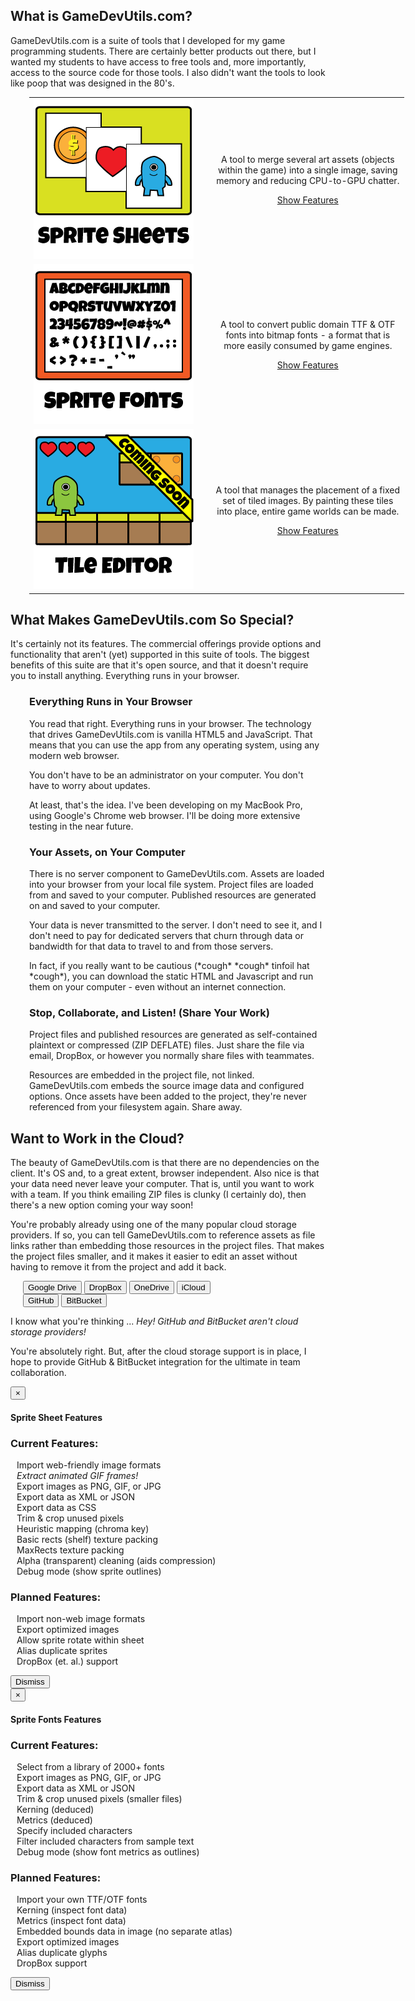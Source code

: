 
## What is GameDevUtils.com?

GameDevUtils.com is a suite of tools that I developed for my game programming students. There are certainly 
better products out there, but I wanted my students to have access to free tools and, more importantly, 
access to the source code for those tools. I also didn't want the tools to look like poop that was 
designed in the 80's.

<table border="0" cellpadding="0" cellspacing="0" style="width:600px; margin-left:30px;">
	<tr>
		<td style="width:300px;">
			<img src="images/homepage/iconSpriteSheets.png" alt="Sprite Sheets"/>
		</td>
		<td style="text-align:center; white-space:nowrap;">
			<p>A tool to merge several art assets (objects <br/>
			   within the game) into a single image, saving <br/>
			   memory and reducing CPU-to-GPU chatter.
			</p>
			<p><a href="#popupFeatureSheets" role="button" data-toggle="modal" class="btn btn-primary">Show Features</a></p>
		</td>
	</tr><tr>
		<td style="width:300px;">
			<img src="images/homepage/iconSpriteFonts.png" alt="Sprite Sheets"/>
		</td>
		<td style="text-align:center; white-space:nowrap;">
			<p>A tool to convert public domain TTF &amp; OTF <br/>
			   fonts into bitmap fonts - a format that is <br/>
			   more easily consumed by game engines.
			</p>
			<p><a href="#popupFeatureFonts" role="button" data-toggle="modal" class="btn btn-primary">Show Features</a></p>
			<!-- <p><a id="cmdShowFeaturesFonts" href="#null" class="btn btn-default disabled">Show Features</a></p> -->
		</td>
	</tr><tr>
		<td style="width:300px;">
			<img src="images/homepage/iconTileEditor.png" alt="Sprite Sheets"/>
		</td>
		<td style="text-align:center; white-space:nowrap;">
			<p>A tool that manages the placement of a fixed <br/>
			   set of tiled images. By painting these tiles <br/>
			   into place, entire game worlds can be made.
			</p>
			<p><a id="cmdShowFeaturesTileEditor" href="#null" class="btn btn-default disabled">Show Features</a></p>
		</td>
	</tr>
</table>

## What Makes GameDevUtils.com So Special?

It's certainly not its features. The commercial offerings provide options and functionality that 
aren't (yet) supported in this suite of tools. The biggest benefits of this suite are that it's 
open source, and that it doesn't require you to install anything. Everything runs in your browser.

<div style="margin-left:30px;">

<h3>Everything Runs in Your Browser</h3>

<p>You read that right. Everything runs in your browser. The technology that drives GameDevUtils.com is 
vanilla HTML5 and JavaScript. That means that you can use the app from any operating system, 
using any modern web browser.</p>

<p>You don't have to be an administrator on your computer. You don't have to worry about updates.</p>

<p>At least, that's the idea. I've been developing on my MacBook Pro, using Google's Chrome web 
browser. I'll be doing more extensive testing in the near future.</p>

<h3>Your Assets, on Your Computer</h3>

<p>There is no server component to GameDevUtils.com. Assets are loaded into your browser from your local
file system. Project files are loaded from and saved to your computer. Published resources are
generated on and saved to your computer.</p>

<p>Your data is never transmitted to the server. I don't need to see it, and I don't need to pay
for dedicated servers that churn through data or bandwidth for that data to travel to and from 
those servers.</p>

<p>In fact, if you really want to be cautious (*cough* *cough* tinfoil hat *cough*), you
can download the static HTML and Javascript and run them on your computer - even without an
internet connection.</p>

<h3>Stop, Collaborate, and Listen! (Share Your Work)</h3>

<p>Project files and published resources are generated as self-contained plaintext or compressed 
(ZIP DEFLATE) files. Just share the file via email, DropBox, or however you normally 
share files with teammates.</p>

<p>Resources are embedded in the project file, not linked. GameDevUtils.com embeds the source image 
data and configured options. Once assets have been added to the project, they're never 
referenced from your filesystem again. Share away.</p>

</div>

## Want to Work in the Cloud?

The beauty of GameDevUtils.com is that there are no dependencies on the client. It's OS and, to a great extent, 
browser independent. Also nice is that your data need never leave your computer. That is, until you want 
to work with a team. If you think emailing ZIP files is clunky (I certainly do), then there's a new option 
coming your way soon!

You're probably already using one of the many popular cloud storage providers. If so, you can tell GameDevUtils.com 
to reference assets as file links rather than embedding those resources in the project files. That makes the 
project files smaller, and it makes it easier to edit an asset without having to remove it from the project 
and add it back.

<p><div class="btn-toolbar" style="margin-left:20px;">
    <div class="btn-group">
        <button class="btn btn-default disabled" role="button" id="cmdConnectGoogleDrive"><i class="fa fa-google"></i> Google Drive</button>
        <button class="btn btn-default disabled" role="button" id="cmdConnectDropBox"><i class="fa fa-dropbox"></i> DropBox</button>
        <button class="btn btn-default disabled" role="button" id="cmdConnectOneDrive"><i class="fa fa-windows"></i> OneDrive</button>
        <button class="btn btn-default disabled" role="button" id="cmdConnectICloud"><i class="fa fa-apple"></i> iCloud</button>
    </div>
    <div class="btn-group">
        <button class="btn btn-default disabled" role="button" id="cmdConnectGitHub"><i class="fa fa-github"></i> GitHub</button>
        <button class="btn btn-default disabled" role="button" id="cmdConnectGitHub"><i class="fa fa-bitbucket"></i> BitBucket</button>
    </div>
</div></p>

I know what you're thinking ... *Hey! GitHub and BitBucket aren't cloud storage providers!*

You're absolutely right. But, after the cloud storage support is in place, I hope to provide GitHub &amp; 
BitBucket integration for the ultimate in team collaboration.

<div id="popupFeatureSheets" class="modal fade">
  <div class="modal-dialog">
	<div class="modal-content">
	  <div class="modal-header">
		<button type="button" class="close" data-dismiss="modal" aria-label="Close"><span aria-hidden="true">&times;</span></button>
		<h4 class="modal-title">Sprite Sheet Features</h4>
	  </div>
	  <div class="modal-body">
		<h3>Current Features:</h3>
		<div style="padding-left:10px;"><p>
			<i class="fa fa-check"></i> Import web-friendly image formats<br/>
			<i class="fa fa-check"></i> <em>Extract animated GIF frames!</em><br/>
			<i class="fa fa-check"></i> Export images as PNG, GIF, or JPG<br/>
			<i class="fa fa-check"></i> Export data as XML or JSON<br/>
			<i class="fa fa-check"></i> Export data as CSS<br/>
			<i class="fa fa-check"></i> Trim &amp; crop unused pixels<br/>
			<i class="fa fa-check"></i> Heuristic mapping (chroma key)<br/>
			<i class="fa fa-check"></i> Basic rects (shelf) texture packing<br/>
			<i class="fa fa-check"></i> MaxRects texture packing<br/>
			<i class="fa fa-check"></i> Alpha (transparent) cleaning (aids compression)<br/>
			<i class="fa fa-check"></i> Debug mode (show sprite outlines)
		</p></div>
		<h3>Planned Features:</h3>
		<div style="padding-left:10px;"><p>
			<i class="fa fa-wrench"></i> Import non-web image formats<br/>
			<i class="fa fa-wrench"></i> Export optimized images<br/>
			<i class="fa fa-wrench"></i> Allow sprite rotate within sheet<br/>
			<i class="fa fa-wrench"></i> Alias duplicate sprites<br/>
			<i class="fa fa-wrench"></i> DropBox (et. al.) support
		</p></div>
	  </div>
	  <div class="modal-footer">
		<button type="button" class="btn btn-primary" data-dismiss="modal">Dismiss</button>
	  </div>
	</div>
  </div>
</div>

<div id="popupFeatureFonts" class="modal fade">
  <div class="modal-dialog">
	<div class="modal-content">
	  <div class="modal-header">
		<button type="button" class="close" data-dismiss="modal" aria-label="Close"><span aria-hidden="true">&times;</span></button>
		<h4 class="modal-title">Sprite Fonts Features</h4>
	  </div>
	  <div class="modal-body">
		<h3>Current Features:</h3>
		<div style="padding-left:10px;"><p>
			<i class="fa fa-check"></i> Select from a library of 2000+ fonts<br/>
			<i class="fa fa-check"></i> Export images as PNG, GIF, or JPG<br/>
			<i class="fa fa-check"></i> Export data as XML or JSON<br/>
			<i class="fa fa-check"></i> Trim &amp; crop unused pixels (smaller files)<br/>
			<i class="fa fa-check"></i> Kerning (deduced)<br/>
			<i class="fa fa-check"></i> Metrics (deduced)<br/>
			<i class="fa fa-check"></i> Specify included characters<br/>
			<i class="fa fa-check"></i> Filter included characters from sample text<br/>
			<i class="fa fa-check"></i> Debug mode (show font metrics as outlines)
		</p></div>
		<h3>Planned Features:</h3>
		<div style="padding-left:10px;"><p>
			<i class="fa fa-wrench"></i> Import your own TTF/OTF fonts<br/>
			<i class="fa fa-wrench"></i> Kerning (inspect font data)<br/>
			<i class="fa fa-wrench"></i> Metrics (inspect font data)<br/>
			<i class="fa fa-wrench"></i> Embedded bounds data in image (no separate atlas)<br/>
			<i class="fa fa-wrench"></i> Export optimized images<br/>
			<i class="fa fa-wrench"></i> Alias duplicate glyphs<br/>
			<i class="fa fa-wrench"></i> DropBox support
		</p></div>
	  </div>
	  <div class="modal-footer">
		<button type="button" class="btn btn-primary" data-dismiss="modal">Dismiss</button>
	  </div>
	</div>
  </div>
</div>

